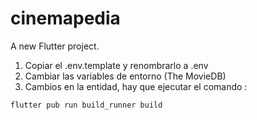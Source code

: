 # cinemapedia

A new Flutter project.

1. Copiar el .env.template y renombrarlo a .env
2. Cambiar las variables de entorno (The MovieDB)
3. Cambios en la entidad, hay que ejecutar el comando :

```
flutter pub run build_runner build
```
